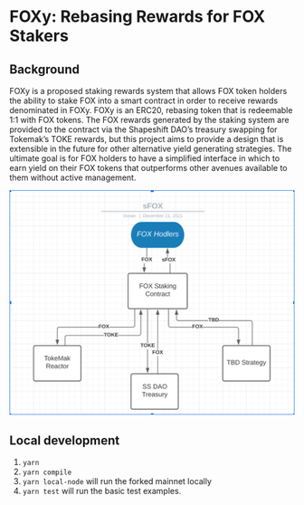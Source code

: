 # FOXy: Rebasing Rewards for FOX Stakers

## Background

FOXy is a proposed staking rewards system that allows FOX token holders the ability to stake FOX into a smart contract in order to receive rewards denominated in FOXy. FOXy is an ERC20, rebasing token that is redeemable 1:1 with FOX tokens. The FOX rewards generated by the staking system are provided to the contract via the Shapeshift DAO’s treasury swapping for Tokemak’s TOKE rewards, but this project aims to provide a design that is extensible in the future for other alternative yield generating strategies. The ultimate goal is for FOX holders to have a simplified interface in which to earn yield on their FOX tokens that outperforms other avenues available to them without active management.

![Alt text](./docs/images/sFOX.png?raw=true "FOXy Diagram")

## Local development

1. `yarn`
2. `yarn compile`
3. `yarn local-node` will run the forked mainnet locally
4. `yarn test` will run the basic test examples.
